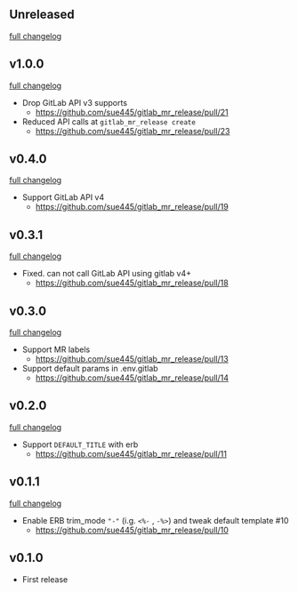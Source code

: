 ## Unreleased
[full changelog](http://github.com/sue445/gitlab_mr_release/compare/v1.0.0...master)

## v1.0.0
[full changelog](http://github.com/sue445/gitlab_mr_release/compare/v0.4.0...v1.0.0)

* Drop GitLab API v3 supports
  * https://github.com/sue445/gitlab_mr_release/pull/21
* Reduced API calls at `gitlab_mr_release create`
  * https://github.com/sue445/gitlab_mr_release/pull/23

## v0.4.0
[full changelog](http://github.com/sue445/gitlab_mr_release/compare/v0.3.1...v0.4.0)

* Support GitLab API v4
  * https://github.com/sue445/gitlab_mr_release/pull/19

## v0.3.1
[full changelog](http://github.com/sue445/gitlab_mr_release/compare/v0.3.0...v0.3.1)

* Fixed. can not call GitLab API using gitlab v4+
  * https://github.com/sue445/gitlab_mr_release/pull/18

## v0.3.0
[full changelog](http://github.com/sue445/gitlab_mr_release/compare/v0.2.0...v0.3.0)

* Support MR labels
  * https://github.com/sue445/gitlab_mr_release/pull/13
* Support default params in .env.gitlab
  * https://github.com/sue445/gitlab_mr_release/pull/14

## v0.2.0
[full changelog](http://github.com/sue445/gitlab_mr_release/compare/v0.1.1...v0.2.0)

* Support `DEFAULT_TITLE` with erb
  * https://github.com/sue445/gitlab_mr_release/pull/11

## v0.1.1
[full changelog](http://github.com/sue445/gitlab_mr_release/compare/v0.1.0...v0.1.1)

* Enable ERB trim_mode `"-"` (i.g. `<%-` , `-%>`) and tweak default template #10
  * https://github.com/sue445/gitlab_mr_release/pull/10

## v0.1.0
* First release
